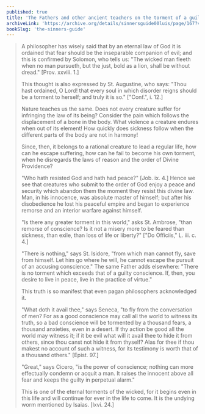 ```yaml
---
published: true
title: 'The Fathers and other ancient teachers on the torment of a guilty conscience'
archiveLink: 'https://archive.org/details/sinnersguide00luis/page/167?view=theater'
bookSlug: 'the-sinners-guide'
---
```


> A philosopher has wisely said that by an eternal law of God it is ordained that fear should be the inseparable companion of evil; and this is confirmed by Solomon, who tells us: "The wicked man fleeth when no man pursueth, but the just, bold as a lion, shall be without dread." [Prov. xxviii. 1.]
> 
> This thought is also expressed by St. Augustine, who says: "Thou hast ordained, O Lord! that every soul in which disorder reigns should be a torment to herself; and truly it is so." ["Conf.", i. 12.]
> 
> Nature teaches us the same. Does not every creature suffer for infringing the law of its being? Consider the pain which follows the displacement of a bone in the body. What violence a creature endures when out of its element! How quickly does sickness follow when the different parts of the body are not in harmony!
> 
> Since, then, it belongs to a rational creature to lead a regular life, how can he escape suffering, how can he fail to become his own torment, when he disregards the laws of reason and the order of Divine Providence?
> 
> "Who hath resisted God and hath had peace?" [Job. ix. 4.] Hence we see that creatures who submit to the order of God enjoy a peace and security which abandon them the moment they resist this divine law. Man, in his innocence, was absolute master of himself; but after his disobedience he lost his peaceful empire and began to experience remorse and an interior warfare against himself.
> 
> "Is there any greater torment in this world," asks St. Ambrose, "than remorse of conscience? Is it not a misery more to be feared than sickness, than exile, than loss of life or liberty?" ["Do Officiis," L. iii. c. 4.]
> 
> "There is nothing," says St. Isidore, "from which man cannot fly, save from himself. Let him go where he will, he cannot escape the pursuit of an accusing conscience." The same Father adds elsewhere: "There is no torment which exceeds that of a guilty conscience. If, then, you desire to live in peace, live in the practice of virtue."
> 
> This truth is so manifest that even pagan philosophers acknowledged it.
> 
> "What doth it avail thee," says Seneca, "to fly from the conversation of men? For as a good conscience may call all the world to witness its truth, so a bad conscience will be tormented by a thousand fears, a thousand anxieties, even in a desert. If thy action be good all the world may witness it; if it be evil what will it avail thee to hide it from others, since thou canst not hide it from thyself? Alas for thee if thou makest no account of such a witness, for its testimony is worth that of a thousand others." [Epist. 97.]
> 
> "Great," says Cicero, "is the power of conscience; nothing can more effectually condemn or acquit a man. It raises the innocent above all fear and keeps the guilty in perpetual alarm."
> 
> This is one of the eternal torments of the wicked, for it begins even in this life and will continue for ever in the life to come. It is the undying worm mentioned by Isaias. [lxvi. 24.]

